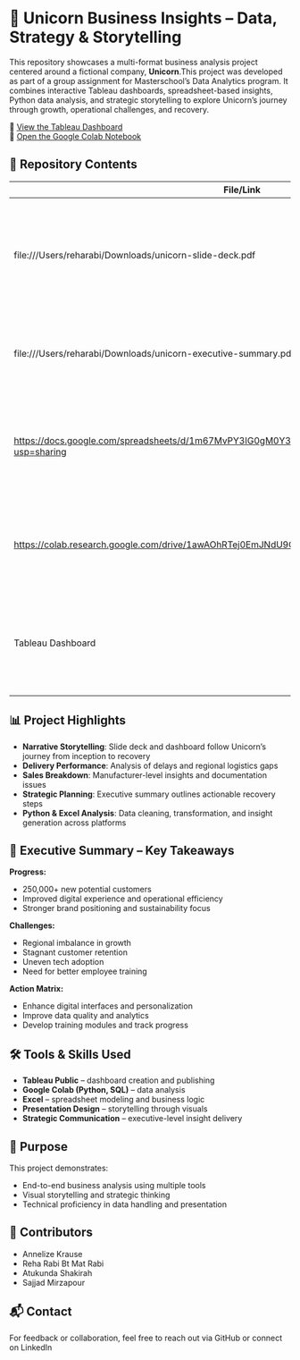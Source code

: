 # 🦄 Unicorn Business Insights – Data, Strategy & Storytelling

This repository showcases a multi-format business analysis project centered around a fictional company, **Unicorn**.This project was developed as part of a group assignment for Masterschool’s Data Analytics program. It combines interactive Tableau dashboards, spreadsheet-based insights, Python data analysis, and strategic storytelling to explore Unicorn’s journey through growth, operational challenges, and recovery.

🔗 [View the Tableau Dashboard](https://public.tableau.com/shared/GK8HXZHRP?:display_count=n&:origin=viz_share_link)  
🔗 [Open the Google Colab Notebook](https://colab.research.google.com/drive/1awAOhRTej0EmJNdU9QLbPQG0rv3XE85n?usp=sharing)

## 📁 Repository Contents

| File/Link | Description |
|-----------|-------------|
| file:///Users/reharabi/Downloads/unicorn-slide-deck.pdf | Visual presentation narrating Unicorn’s seasonal performance, delivery delays, and strategic recovery |
| file:///Users/reharabi/Downloads/unicorn-executive-summary.pdf | Executive summary outlining key business highlights, concerns, and action matrix |
| https://docs.google.com/spreadsheets/d/1m67MvPY3IG0gM0Y3MYFQa8PUrFpDLqbW26qmhYt5CsU/edit?usp=sharing | Spreadsheet-based analysis answering key business questions using formulas, pivot tables, and charts |
| https://colab.research.google.com/drive/1awAOhRTej0EmJNdU9QLbPQG0rv3XE85n?usp=sharing | Google Colab notebook with Python-based data cleaning, transformation, and exploratory analysis |
| Tableau Dashboard | Hosted on Tableau Public, visualizing delivery performance, sales breakdown, and strategic insights |

## 📊 Project Highlights

- **Narrative Storytelling**: Slide deck and dashboard follow Unicorn’s journey from inception to recovery
- **Delivery Performance**: Analysis of delays and regional logistics gaps
- **Sales Breakdown**: Manufacturer-level insights and documentation issues
- **Strategic Planning**: Executive summary outlines actionable recovery steps
- **Python & Excel Analysis**: Data cleaning, transformation, and insight generation across platforms

## 🧾 Executive Summary – Key Takeaways

**Progress:**
- 250,000+ new potential customers
- Improved digital experience and operational efficiency
- Stronger brand positioning and sustainability focus

**Challenges:**
- Regional imbalance in growth
- Stagnant customer retention
- Uneven tech adoption
- Need for better employee training

**Action Matrix:**
- Enhance digital interfaces and personalization
- Improve data quality and analytics
- Develop training modules and track progress

## 🛠 Tools & Skills Used

- **Tableau Public** – dashboard creation and publishing  
- **Google Colab (Python, SQL)** – data analysis  
- **Excel** – spreadsheet modeling and business logic  
- **Presentation Design** – storytelling through visuals  
- **Strategic Communication** – executive-level insight delivery

## 🎯 Purpose

This project demonstrates:
- End-to-end business analysis using multiple tools
- Visual storytelling and strategic thinking
- Technical proficiency in data handling and presentation

## 👥 Contributors
  
- Annelize Krause
- Reha Rabi Bt Mat Rabi 
- Atukunda Shakirah  
- Sajjad Mirzapour

## 📬 Contact

For feedback or collaboration, feel free to reach out via GitHub or connect on LinkedIn
